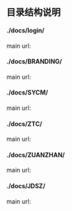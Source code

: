 ## 目录结构说明
#### ./docs/login/
main url:
#### ./docs/BRANDING/
main url:
#### ./docs/SYCM/
main url:
#### ./docs/ZTC/
main url:
#### ./docs/ZUANZHAN/
main url:
#### ./docs/JDSZ/
main url:
